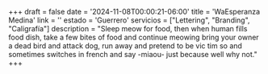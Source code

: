 +++
draft  = false
date   = '2024-11-08T00:00:21-06:00'
title  = 'WaEsperanza Medina'
link   = ''
estado = 'Guerrero'
servicios = ["Lettering", "Branding", "Caligrafía"]
description = "Sleep meow for food, then when human fills food dish, take a few bites of food and continue meowing bring your owner a dead bird and attack dog, run away and pretend to be vic  tim so and sometimes switches in french and say -miaou- just because well why not."
+++